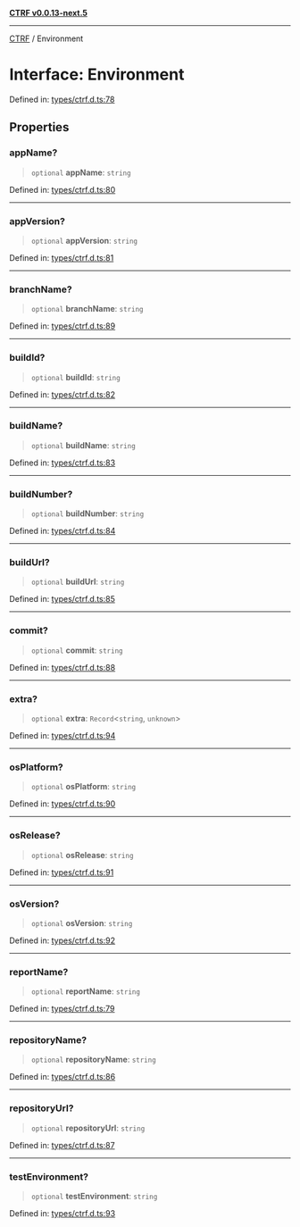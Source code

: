[**CTRF v0.0.13-next.5**](../README.md)

***

[CTRF](../README.md) / Environment

# Interface: Environment

Defined in: [types/ctrf.d.ts:78](https://github.com/ctrf-io/ctrf-core-js/blob/main/types/ctrf.d.ts#L78)

## Properties

### appName?

> `optional` **appName**: `string`

Defined in: [types/ctrf.d.ts:80](https://github.com/ctrf-io/ctrf-core-js/blob/main/types/ctrf.d.ts#L80)

***

### appVersion?

> `optional` **appVersion**: `string`

Defined in: [types/ctrf.d.ts:81](https://github.com/ctrf-io/ctrf-core-js/blob/main/types/ctrf.d.ts#L81)

***

### branchName?

> `optional` **branchName**: `string`

Defined in: [types/ctrf.d.ts:89](https://github.com/ctrf-io/ctrf-core-js/blob/main/types/ctrf.d.ts#L89)

***

### buildId?

> `optional` **buildId**: `string`

Defined in: [types/ctrf.d.ts:82](https://github.com/ctrf-io/ctrf-core-js/blob/main/types/ctrf.d.ts#L82)

***

### buildName?

> `optional` **buildName**: `string`

Defined in: [types/ctrf.d.ts:83](https://github.com/ctrf-io/ctrf-core-js/blob/main/types/ctrf.d.ts#L83)

***

### buildNumber?

> `optional` **buildNumber**: `string`

Defined in: [types/ctrf.d.ts:84](https://github.com/ctrf-io/ctrf-core-js/blob/main/types/ctrf.d.ts#L84)

***

### buildUrl?

> `optional` **buildUrl**: `string`

Defined in: [types/ctrf.d.ts:85](https://github.com/ctrf-io/ctrf-core-js/blob/main/types/ctrf.d.ts#L85)

***

### commit?

> `optional` **commit**: `string`

Defined in: [types/ctrf.d.ts:88](https://github.com/ctrf-io/ctrf-core-js/blob/main/types/ctrf.d.ts#L88)

***

### extra?

> `optional` **extra**: `Record`\<`string`, `unknown`\>

Defined in: [types/ctrf.d.ts:94](https://github.com/ctrf-io/ctrf-core-js/blob/main/types/ctrf.d.ts#L94)

***

### osPlatform?

> `optional` **osPlatform**: `string`

Defined in: [types/ctrf.d.ts:90](https://github.com/ctrf-io/ctrf-core-js/blob/main/types/ctrf.d.ts#L90)

***

### osRelease?

> `optional` **osRelease**: `string`

Defined in: [types/ctrf.d.ts:91](https://github.com/ctrf-io/ctrf-core-js/blob/main/types/ctrf.d.ts#L91)

***

### osVersion?

> `optional` **osVersion**: `string`

Defined in: [types/ctrf.d.ts:92](https://github.com/ctrf-io/ctrf-core-js/blob/main/types/ctrf.d.ts#L92)

***

### reportName?

> `optional` **reportName**: `string`

Defined in: [types/ctrf.d.ts:79](https://github.com/ctrf-io/ctrf-core-js/blob/main/types/ctrf.d.ts#L79)

***

### repositoryName?

> `optional` **repositoryName**: `string`

Defined in: [types/ctrf.d.ts:86](https://github.com/ctrf-io/ctrf-core-js/blob/main/types/ctrf.d.ts#L86)

***

### repositoryUrl?

> `optional` **repositoryUrl**: `string`

Defined in: [types/ctrf.d.ts:87](https://github.com/ctrf-io/ctrf-core-js/blob/main/types/ctrf.d.ts#L87)

***

### testEnvironment?

> `optional` **testEnvironment**: `string`

Defined in: [types/ctrf.d.ts:93](https://github.com/ctrf-io/ctrf-core-js/blob/main/types/ctrf.d.ts#L93)
